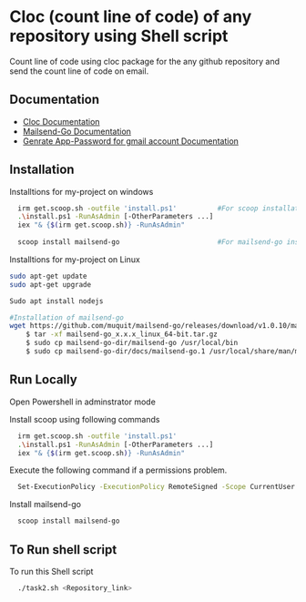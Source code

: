 # Cloc (count line of code) of any repository using Shell script
Count line of code using cloc package for the any github repository
and send the count line of code on email.

## Documentation

- [Cloc Documentation](https://github.com/AlDanial/cloc)    
- [Mailsend-Go Documentation](https://github.com/muquit/mailsend-go)
- [Genrate App-Password for gmail account Documentation](https://stackoverflow.com/questions/60701936/error-invalid-login-application-specific-password-required)


## Installation

Installtions for my-project on windows

```bash
  irm get.scoop.sh -outfile 'install.ps1'          #For scoop installation
  .\install.ps1 -RunAsAdmin [-OtherParameters ...]
  iex "& {$(irm get.scoop.sh)} -RunAsAdmin"
  
  scoop install mailsend-go                        #For mailsend-go installation using scoop

```
Installtions for my-project on Linux

```bash
sudo apt-get update
sudo apt-get upgrade

Sudo apt install nodejs

#Installation of mailsend-go
wget https://github.com/muquit/mailsend-go/releases/download/v1.0.10/mailsend-go_1.0.10_linux-ARM.tar.gz #For linux arm 64 bit
    $ tar -xf mailsend-go_x.x.x_linux_64-bit.tar.gz
    $ sudo cp mailsend-go-dir/mailsend-go /usr/local/bin
    $ sudo cp mailsend-go-dir/docs/mailsend-go.1 /usr/local/share/man/man1


```
    
## Run Locally

Open Powershell in adminstrator mode

Install scoop using following commands

```bash
  irm get.scoop.sh -outfile 'install.ps1'
  .\install.ps1 -RunAsAdmin [-OtherParameters ...]
  iex "& {$(irm get.scoop.sh)} -RunAsAdmin"
```

Execute the following command if a permissions problem.
```bash
  Set-ExecutionPolicy -ExecutionPolicy RemoteSigned -Scope CurrentUser
```

Install mailsend-go

```bash
  scoop install mailsend-go
```


## To Run shell script

To run this Shell script

```bash
  ./task2.sh <Repository_link>
```
